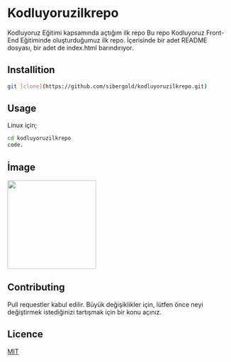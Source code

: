 # Kodluyoruzilkrepo
Kodluyoruz Eğitimi kapsamında açtığım ilk repo
Bu repo Kodluyoruz Front-End Eğitiminde oluşturduğumuz ilk repo. İçerisinde bir adet README dosyası, bir adet de index.html barındırıyor.

## Installition
````bash
git [clone](https://github.com/sibergold/kodluyoruzilkrepo.git)
````
## Usage
Linux için;
```bash
cd kodluyoruzilkrepo
code.
```

## İmage

<img src="https://octodex.github.com/images/Sentrytocat_octodex.jpg" width="200" height="200">

## Contributing
Pull requestler kabul edilir. Büyük değişiklikler için, lütfen önce neyi değiştirmek istediğinizi tartışmak için bir konu açınız.

## Licence 
[MIT](https://github.com/sibergold/kodluyoruzilkrepo/blob/main/LICENSE)


